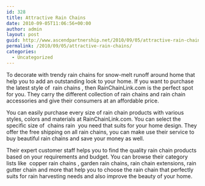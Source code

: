 ```yaml
---
id: 328
title: Attractive Rain Chains
date: 2010-09-05T11:06:56+00:00
author: admin
layout: post
guid: http://www.ascendpartnership.net/2010/09/05/attractive-rain-chains/
permalink: /2010/09/05/attractive-rain-chains/
categories:
  - Uncategorized
---
```

To decorate with trendy rain chains for snow-melt runoff around home that help you to add an outstanding look to your home. If you want to purchase the latest style of &nbsp;rain chains&nbsp;, then RainChainLink.com is the perfect spot for you. They carry the different collection of rain chains and rain chain accessories and give their consumers at an affordable price.

You can easily purchase every size of rain chain products with various styles, colors and materials at RainChainLink.com. You can select the specific size of &nbsp;chains rain&nbsp; you need that suits for your home design. They offer the free shipping on all rain chains, you can make use their service to buy beautiful rain chains and save your money as well.

Their expert customer staff helps you to find the quality rain chain products based on your requirements and budget. You can browse their category lists like &nbsp;copper rain chains&nbsp;, garden rain chains, rain chain extensions, rain gutter chain and more that help you to choose the rain chain that perfectly suits for rain harvesting needs and also improve the beauty of your home.
